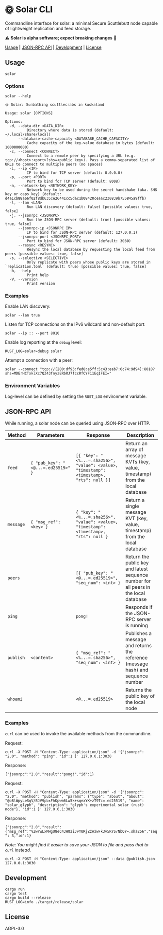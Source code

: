 # 🌞 Solar CLI

Commandline interface for solar: a minimal Secure Scuttlebutt node capable of lightweight replication and feed storage.

:warning: **Solar is alpha software; expect breaking changes** :construction:

[Usage](#usage) | [JSON-RPC API](#json-rpc) | [Development](#development) | [License](#license)

## Usage

`solar`

### Options

`solar --help`

```
🌞 Solar: Sunbathing scuttlecrabs in kuskaland

Usage: solar [OPTIONS]

Options:
  -d, --data-dir <DATA_DIR>
          Directory where data is stored (default: ~/.local/share/local)
      --database-cache-capacity <DATABASE_CACHE_CAPACITY>
          Cache capacity of the key-value database in bytes (default: 1000000000)
  -c, --connect <CONNECT>
          Connect to a remote peer by specifying a URL (e.g. tcp://<host>:<port>?shs=<public key>). Pass a comma-separated list of URLs to connect to multiple peers (no spaces)
  -i, --ip <IP>
          IP to bind for TCP server (default: 0.0.0.0)
  -p, --port <PORT>
          Port to bind for TCP server (default: 8008)
  -n, --network-key <NETWORK_KEY>
          Network key to be used during the secret handshake (aka. SHS key or caps key) (default: d4a1cb88a66f02f8db635ce26441cc5dac1b08420ceaac230839b755845a9ffb)
  -l, --lan <LAN>
          Run LAN discovery (default: false) [possible values: true, false]
  -j, --jsonrpc <JSONRPC>
          Run the JSON-RPC server (default: true) [possible values: true, false]
      --jsonrpc-ip <JSONRPC_IP>
          IP to bind for JSON-RPC server (default: 127.0.0.1)
      --jsonrpc-port <JSONRPC_PORT>
          Port to bind for JSON-RPC server (default: 3030)
      --resync <RESYNC>
          Resync the local database by requesting the local feed from peers [possible values: true, false]
  -s, --selective <SELECTIVE>
          Only replicate with peers whose public keys are stored in `replication.toml` (default: true) [possible values: true, false]
  -h, --help
          Print help
  -V, --version
          Print version
```

### Examples

Enable LAN discovery:

`solar --lan true`

Listen for TCP connections on the IPv6 wildcard and non-default port:

`solar --ip :: --port 8010`

Enable log reporting at the `debug` level:

`RUST_LOG=solar=debug solar`

Attempt a connection with a peer:

`solar --connect "tcp://[200:df93:fed8:e5ff:5c43:eab7:6c74:9d94]:8010?shs=MDErHCTxklXc7QZ43fnyzERbRJ7fccRfCYF11EqIFEI="`

### Environment Variables

Log-level can be defined by setting the `RUST_LOG` environment variable.

## JSON-RPC API

While running, a solar node can be queried using JSON-RPC over HTTP.

| Method | Parameters | Response | Description |
| --- | --- | --- | --- |
| `feed` | `{ "pub_key": "<@...=.ed25519>" }` | `[{ "key": "<%...=.sha256>", "value": <value>, "timestamp": <timestamp>, "rts": null }]` | Return an array of message KVTs (key, value, timestamp) from the local database |
| `message` | `{ "msg_ref": <key> }` | `{ "key": "<%...=.sha256>", "value": <value>, "timestamp": <timestamp>, "rts": null }` | Return a single message KVT (key, value, timestamp) from the local database |
| `peers` | | `[{ "pub_key": "<@...=.ed25519>", "seq_num": <int> }` | Return the public key and latest sequence number for all peers in the local database |
| `ping` | | `pong!` | Responds if the JSON-RPC server is running |
| `publish` | `<content>` | `{ "msg_ref": "<%...=.sha256>", "seq_num": <int> }` | Publishes a message and returns the reference (message hash) and sequence number |
| `whoami` | | `<@...=.ed25519>` | Returns the public key of the local node |

### Examples

`curl` can be used to invoke the available methods from the commandline.

Request:

`curl -X POST -H "Content-Type: application/json" -d '{"jsonrpc": "2.0", "method": "ping", "id":1 }' 127.0.0.1:3030`

Response:

`{"jsonrpc":"2.0","result":"pong!","id":1}`

Request:

`curl -X POST -H "Content-Type: application/json" -d '{"jsonrpc": "2.0", "method": "publish", "params": {"type": "about", "about": "@o8lWpyLeSqV/BJV9pbxFhKpwm6Lw5k+sqexYK+zT9Tc=.ed25519", "name": "solar_glyph", "description": "glyph's experimental solar (rust) node"}, "id":1 }' 127.0.0.1:3030`

Response:

`{"jsonrpc":"2.0","result":{"msg_ref":"%ZwYwLxMHgU8eC43HOziJvYURjZzAzwFk3v5RYS/NbQY=.sha256","seq": 3,"id":1}`

_Note: You might find it easier to save your JSON to file and pass that to `curl` instead._

```
curl -X POST -H "Content-Type: application/json" --data @publish.json 127.0.0.1:3030
```

## Development

```
cargo run
cargo test
cargo build --release
RUST_LOG=info ./target/release/solar
```

## License

AGPL-3.0
